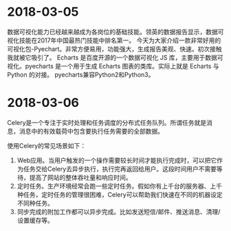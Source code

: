 # 2018-03-05
数据可视化能力已经越来越成为各岗位的基础技能。领英的数据报告显示，数据可视化技能在2017年中国最热门技能中排名第一。
今天为大家介绍一款非常好用的可视化包-Pyechart。非常方便易用，功能强大，生成报告美观、快速。初次接触我就被它吸引了。
Echarts 是百度开源的一个数据可视化 JS 库，主要用于数据可视化。pyecharts 是一个用于生成 Echarts 图表的类库。实际上就是 Echarts 与 Python 的对接。
pyecharts兼容Python2和Python3。
# 2018-03-06
Celery是一个专注于实时处理和任务调度的分布式任务队列。所谓任务就是消息，消息中的有效载荷中包含要执行任务需要的全部数据。

使用Celery的常见场景如下：
1. Web应用。当用户触发的一个操作需要较长时间才能执行完成时，可以把它作为任务交给Celery去异步执行，执行完再返回给用户。这段时间用户不需要等待，提高了网站的整体吞吐量和响应时间。
2. 定时任务。生产环境经常会跑一些定时任务。假如你有上千台的服务器、上千种任务，定时任务的管理很困难，Celery可以帮助我们快速在不同的机器设定不同种任务。
3. 同步完成的附加工作都可以异步完成。比如发送短信/邮件、推送消息、清理/设置缓存等。

